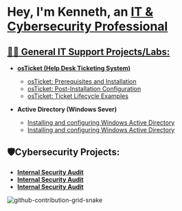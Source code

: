<h1> Hey, I'm Kenneth, an <a href="https://www.linkedin.com/in/kenneth-stewart-479ba6182/"> IT & Cybersecurity Professional </h1>
  
 ## 👨‍💻 General IT Support Projects/Labs:

- <b>osTicket (Help Desk Ticketing System)</b>
  - [osTicket: Prerequisites and Installation](https://github.com/SenseiK954/osticketing-prereqs)
  - [osTicket: Post-Installation Configuration](https://github.com/SenseiK954/osticketing-postconfig)
  - [osTicket: Ticket Lifecycle Examples](https://github.com/SenseiK954/osticket-lifecycle)
  
- <b>Active Directory (Windows Sever)</b>
  - [Installing and configuring Windows Active Directory](https://github.com/SenseiK954/)  
  - [Installing and configuring Windows Active Directory](https://github.com/SenseiK954/)  
  
 ## 🛡️Cybersecurity Projects:

- <b> [Internal Security Audit]()</b>
- <b> [Internal Security Audit]()</b>
- <b> [Internal Security Audit]()</b>
 <summary>


![github-contribution-grid-snake](https://user-images.githubusercontent.com/109401839/212478926-900d4c1f-7cc6-4334-a601-523e4f7c5a62.svg)

</summary>
